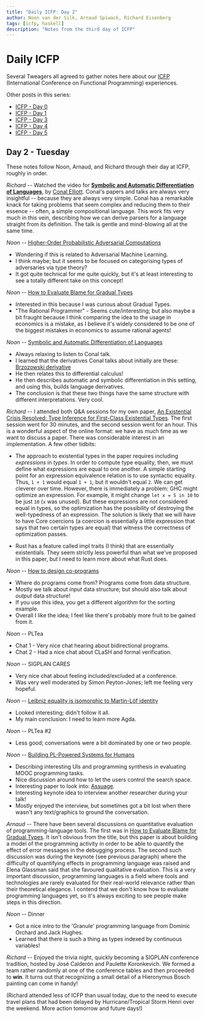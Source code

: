 ```yaml
---
title: "Daily ICFP: Day 2"
author: Noon van der Silk, Arnaud Spiwack, Richard Eisenberg
tags: [icfp, haskell]
description: "Notes from the third day of ICFP"
---
```


# Daily ICFP

Several Tweagers all agreed to gather notes here about our
[ICFP](https://icfp21.sigplan.org/) (International Conference on Functional
Programming) experiences.

Other posts in this series:

- [ICFP - Day 0](/blog/2021-08-23-icfp0/)
- [ICFP - Day 1](/blog/2021-08-24-icfp1/)
- [ICFP - Day 3](/blog/2021-08-26-icfp3/)
- [ICFP - Day 4](/blog/2021-08-27-icfp4/)
- [ICFP - Day 5](/blog/2021-08-30-icfp5/)

## Day 2 - Tuesday

These notes follow Noon, Arnaud, and Richard through their day at ICFP,
roughly in order.

_Richard_ -- Watched the video for [**Symbolic and Automatic Differentiation
of
Languages**](https://icfp21.sigplan.org/details/icfp-2021-papers/17/Symbolic-and-Automatic-Differentiation-of-Languages),
by [Conal Elliott](http://conal.net). Conal's papers and talks are always
very insightful -- because they are always very simple. Conal has a
remarkable knack for taking problems that seem complex and reducing them to
their essence -- often, a simple compositional language. This work fits very
much in this vein, describing how we can derive parsers for a language
straight from its definition. The talk is gentle and mind-blowing all at the
same time.

_Noon_ -- [Higher-Order Probabilistic Adversarial Computations](https://icfp21.sigplan.org/details/icfp-2021-papers/32/Higher-Order-Probabilistic-Adversarial-Computations-Categorical-Semantics-and-Progra)

- Wondering if this is related to Adversarial Machine Learning.
- I think maybe; but it seems to be focused on categorising types of adversaries via type theory?
- It got quite technical for me quite quickly, but it's at least interesting to see a totally different take on this concept!

_Noon_ -- [How to Evaluate Blame for Gradual Types](https://icfp21.sigplan.org/details/icfp-2021-papers/7/How-to-Evaluate-Blame-for-Gradual-Types)

- Interested in this because I was curious about Gradual Types.
- "The Rational Programmer" - Seems cute/interesting; but also maybe a bit fraught because I think comparing the idea to the usage in economics is a mistake, as I believe it's widely considered to be one of the biggest mistakes in economics to assume rational agents!

_Noon_ -- [Symbolic and Automatic Differentiation of Languages](https://icfp21.sigplan.org/details/icfp-2021-papers/17/Symbolic-and-Automatic-Differentiation-of-Languages)

- Always relaxing to listen to Conal talk.
- I learned that the derivatives Conal talks about initially are these: [Brzozowski derivative](https://en.wikipedia.org/wiki/Brzozowski_derivative)
- He then relates this to differential calculus!
- He then describes automatic and symbolic differentiation in this setting, and using this, builds language derivatives.
- The conclusion is that these two things have the same structure with different interpretations. Very cool.

_Richard_ -- I attended both Q&A sessions for my own paper, [An Existential
Crisis Resolved: Type Inference for First-Class Existential
Types](https://icfp21.sigplan.org/details/icfp-2021-papers/3/An-Existential-Crisis-Resolved-Type-Inference-for-First-Class-Existential-Types).
The first session went for 30 minutes, and the second session went for an
hour. This is a wonderful aspect of the online format: we have as much time as
we want to discuss a paper. There was considerable interest in an
implementation. A few other tidbits:

- The approach to existential types in the paper requires including
  _expressions_ in _types_. In order to compute type equality, then, we must
  define what expressions are equal to one another. A simple starting point
  for an expression equivalence relation is to use syntactic equality. Thus,
  `1 + 1` would equal `1 + 1`, but it wouldn't equal `2`. We can get cleverer
  over time. However, there is immediately a problem: GHC might optimize an
  expression. For example, it might change `let x = 5 in 10` to be just `10`
  (`x` was unused). But these expressions are not considered equal in types,
  so the optimization has the possibility of destroying the well-typedness of
  an expression. The solution is likely that we will have to have Core
  coercions (a coercion is essentially a little expression that says that two
  certain types are equal) that witness the correctness of optimization
  passes.

- Rust has a feature called impl traits (I think) that are essentially
  existentials. They seem strictly less powerful than what we've proposed in
  this paper, but I need to learn more about what Rust does.

_Noon_ -- [How to design co-programs](https://icfp21.sigplan.org/details/icfp-2021-papers/37/How-to-design-co-programs-JFP-Presentation-)

- Where do programs come from? Programs come from data structure.
- Mostly we talk about _input_ data structure; but should also talk about _output_ data structure!
- If you use this idea, you get a different algorithm for the sorting example.
- Overall I like the idea; I feel like there's probably more fruit to be gained from it.

_Noon_ -- PLTea

- Chat 1 - Very nice chat hearing about bidirectional programs.
- Chat 2 - Had a nice chat about CLaSH and formal verification.

_Noon_ -- SIGPLAN CARES

- Very nice chat about feeling included/excluded at a conference.
- Was very well moderated by Simon Peyton-Jones; left me feeling very hopeful.

_Noon_ -- [Leibniz equality is isomorphic to Martin-Löf identity](https://icfp21.sigplan.org/details/icfp-2021-papers/40/Leibniz-equality-is-isomorphic-to-Martin-L-f-identity-parametrically-JFP-Presentati)

- Looked interesting; didn't follow it all.
- My main conclusion: I need to learn more Agda.

_Noon_ -- PLTea #2

- Less good; conversations were a bit dominated by one or two people.

_Noon_ -- [Building PL-Powered Systems for Humans](https://icfp21.sigplan.org/details/icfp-2021-papers/42/Building-PL-Powered-Systems-for-Humans)

- Describing interesting UIs and programming synthesis in evaluating MOOC programming tasks.
- Nice discussion around how to let the users control the search space.
- Interesting paper to look into: [Assuage](https://priyan.info/files/assuage_uist2021.pdf).
- Interesting keynote idea to interview another researcher during your talk!
- Mostly enjoyed the interview, but sometimes got a bit lost when there wasn't any text/graphics to ground the conversation.

_Arnaud_ -- There have been several discussions on quantitative
evaluation of programming-language tools. The first was in [How to
Evaluate Blame for Gradual
Types](https://icfp21.sigplan.org/details/icfp-2021-papers/7/How-to-Evaluate-Blame-for-Gradual-Types). It
isn't obvious from the title, but this paper is about building a model
of the programming activity in order to be able to quantify the effect
of error messages in the debugging process. The second such discussion
was during the keynote (see previous paragraph) where the difficulty
of quantifying effects in programming language was raised and Elena
Glassman said that she favoured qualitative evaluation. This is a very
important discussion, programming languages is a field where tools and
technologies are rarely evaluated for their real-world relevance
rather than their theoretical elegance. I contend that we don't know
how to evaluate programming languages yet, so it's always exciting to
see people make steps in this direction.

_Noon_ -- Dinner

- Got a nice intro to the 'Granule' programming language from Dominic Orchard and Jack Hughes.
- Learned that there is such a thing as types indexed by continuous variables!

_Richard_ -- Enjoyed the trivia night, quickly becoming a SIGPLAN conference
tradition, hosted by José Calderón and Paulette Koronkevich. We formed a team
rather randomly at one of the conference tables and then proceeded to **win**.
It turns out that recognizing a small detail of a Hieronymus Bosch painting
can come in handy!

(Richard attended less of ICFP than usual today, due to the need to execute
travel plans that had been delayed by Hurricane/Tropical Storm Henri over the
weekend. More action tomorrow and future days!)
